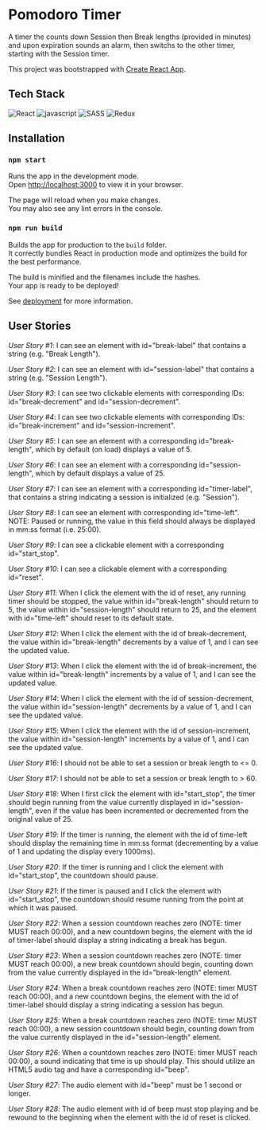 # Pomodoro Timer

A timer the counts down Session then Break lengths (provided in minutes) and upon expiration sounds an alarm, then switchs to the other timer, starting with the Session timer.

This project was bootstrapped with [Create React App](https://github.com/facebook/create-react-app).

## Tech Stack

![React](https://img.shields.io/badge/React-20232A?style=for-the-badge&logo=react&logoColor=61DAFB)
![javascript](https://img.shields.io/badge/JavaScript-F7DF1E?style=for-the-badge&logo=javascript&logoColor=black)
![SASS](https://img.shields.io/badge/Sass-CC6699?style=for-the-badge&logo=sass&logoColor=white)
![Redux](https://img.shields.io/badge/Redux-593D88?style=for-the-badge&logo=redux&logoColor=white)

## Installation

### `npm start`

Runs the app in the development mode.\
Open [http://localhost:3000](http://localhost:3000) to view it in your browser.

The page will reload when you make changes.\
You may also see any lint errors in the console.

### `npm run build`

Builds the app for production to the `build` folder.\
It correctly bundles React in production mode and optimizes the build for the best performance.

The build is minified and the filenames include the hashes.\
Your app is ready to be deployed!

See [deployment](https://facebook.github.io/create-react-app/docs/deployment) for more information.

## User Stories
*User Story #1*: I can see an element with id="break-label" that contains a string (e.g. "Break Length").

*User Story #2*: I can see an element with id="session-label" that contains a string (e.g. "Session Length").

*User Story #3*: I can see two clickable elements with corresponding IDs: id="break-decrement" and id="session-decrement".

*User Story #4*: I can see two clickable elements with corresponding IDs: id="break-increment" and id="session-increment".

*User Story #5*: I can see an element with a corresponding id="break-length", which by default (on load) displays a value of 5.

*User Story #6*: I can see an element with a corresponding id="session-length", which by default displays a value of 25.

*User Story #7*: I can see an element with a corresponding id="timer-label", that contains a string indicating a session is initialized (e.g. "Session").

*User Story #8*: I can see an element with corresponding id="time-left". NOTE: Paused or running, the value in this field should always be displayed in mm:ss format (i.e. 25:00).

*User Story #9*: I can see a clickable element with a corresponding id="start_stop".

*User Story #10*: I can see a clickable element with a corresponding id="reset".

*User Story #11*: When I click the element with the id of reset, any running timer should be stopped, the value within id="break-length" should return to 5, the value within id="session-length" should return to 25, and the element with id="time-left" should reset to its default state.

*User Story #12*: When I click the element with the id of break-decrement, the value within id="break-length" decrements by a value of 1, and I can see the updated value.

*User Story #13*: When I click the element with the id of break-increment, the value within id="break-length" increments by a value of 1, and I can see the updated value.

*User Story #14*: When I click the element with the id of session-decrement, the value within id="session-length" decrements by a value of 1, and I can see the updated value.

*User Story #15*: When I click the element with the id of session-increment, the value within id="session-length" increments by a value of 1, and I can see the updated value.

*User Story #16*: I should not be able to set a session or break length to <= 0.

*User Story #17*: I should not be able to set a session or break length to > 60.

*User Story #18*: When I first click the element with id="start_stop", the timer should begin running from the value currently displayed in id="session-length", even if the value has been incremented or decremented from the original value of 25.

*User Story #19*: If the timer is running, the element with the id of time-left should display the remaining time in mm:ss format (decrementing by a value of 1 and updating the display every 1000ms).

*User Story #20*: If the timer is running and I click the element with id="start_stop", the countdown should pause.

*User Story #21*: If the timer is paused and I click the element with id="start_stop", the countdown should resume running from the point at which it was paused.

*User Story #22*: When a session countdown reaches zero (NOTE: timer MUST reach 00:00), and a new countdown begins, the element with the id of timer-label should display a string indicating a break has begun.

*User Story #23*: When a session countdown reaches zero (NOTE: timer MUST reach 00:00), a new break countdown should begin, counting down from the value currently displayed in the id="break-length" element.

*User Story #24*: When a break countdown reaches zero (NOTE: timer MUST reach 00:00), and a new countdown begins, the element with the id of timer-label should display a string indicating a session has begun.

*User Story #25*: When a break countdown reaches zero (NOTE: timer MUST reach 00:00), a new session countdown should begin, counting down from the value currently displayed in the id="session-length" element.

*User Story #26*: When a countdown reaches zero (NOTE: timer MUST reach 00:00), a sound indicating that time is up should play. This should utilize an HTML5 audio tag and have a corresponding id="beep".

*User Story #27*: The audio element with id="beep" must be 1 second or longer.

*User Story #28*: The audio element with id of beep must stop playing and be rewound to the beginning when the element with the id of reset is clicked.